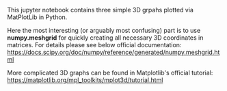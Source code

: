 This jupyter notebook contains three simple 3D grpahs plotted via MatPlotLib in Python.


Here the most interesting (or arguably most confusing) part is to use **numpy.meshgrid** for quickly creating all necessary 3D coordinates in matrices.
For details please see below official documentation:
https://docs.scipy.org/doc/numpy/reference/generated/numpy.meshgrid.html


More complicated 3D graphs can be found in Matplotlib's official tutorial:
https://matplotlib.org/mpl_toolkits/mplot3d/tutorial.html
